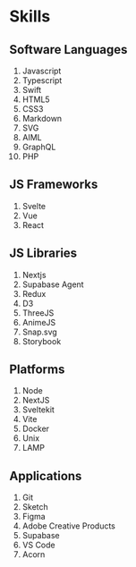 # Skills

## Software Languages

1. Javascript
2. Typescript
3. Swift
4. HTML5
5. CSS3
6. Markdown
7. SVG
8. AIML
9. GraphQL
10. PHP

## JS Frameworks
1. Svelte
2. Vue
3. React

## JS Libraries
1. Nextjs
2. Supabase Agent
3. Redux
4. D3
5. ThreeJS
6. AnimeJS
7. Snap.svg
8. Storybook


## Platforms
1. Node
2. NextJS
3. Sveltekit
4. Vite
5. Docker
5. Unix
6. LAMP

## Applications
1. Git
2. Sketch
3. Figma
4. Adobe Creative Products
5. Supabase
6. VS Code
7. Acorn
